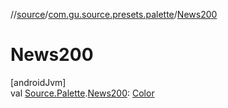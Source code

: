 //[source](../../index.md)/[com.gu.source.presets.palette](index.md)/[News200](-news200.md)

# News200

[androidJvm]\
val [Source.Palette](../com.gu.source/-source/-palette/index.md).[News200](-news200.md): [Color](https://developer.android.com/reference/kotlin/androidx/compose/ui/graphics/Color.html)
